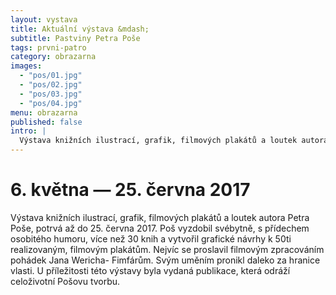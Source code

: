 ```yaml
---
layout: vystava
title: Aktuální výstava &mdash;
subtitle: Pastviny Petra Poše
tags: prvni-patro
category: obrazarna
images:
  - "pos/01.jpg"
  - "pos/02.jpg"
  - "pos/03.jpg"
  - "pos/04.jpg"
menu: obrazarna
published: false
intro: |
  Výstava knižních ilustrací, grafik, filmových plakátů a loutek autora Petra Poše, potrvá až do 25. června 2017.
---
```

<h1>6. května &#8212 25. června 2017</h1>
Výstava knižních ilustrací, grafik, filmových plakátů a loutek autora Petra Poše, potrvá až do 25. června 2017. Poš vyzdobil svébytně, s přídechem osobitého humoru, více než 30 knih a vytvořil grafické návrhy k 50ti  realizovaným, filmovým plakátům. Nejvíc se proslavil filmovým zpracováním pohádek Jana Wericha- Fimfárům. Svým uměním pronikl daleko za hranice vlasti. U příležitosti této výstavy byla vydaná publikace, která odráží celoživotní Pošovu tvorbu.
